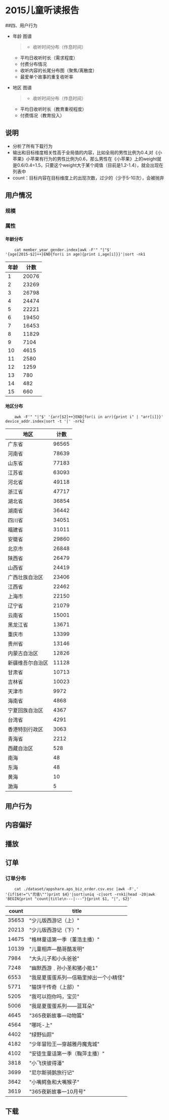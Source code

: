 # 2015儿童听读报告

##四、用户行为
* 年龄 图谱
    >* 收听时间分布（作息时间）
    * 平均日收听时长（需求程度）
    * 付费分布情况
    * 收听内容的长尾分布图（聚焦/离散度）
    * 最爱单个故事的重复收听率

* 地区 图谱
    >* 收听时间分布（作息时间）
    * 平均日收听时长（教育重视程度）
    * 付费情况（教育投入）

## 说明

* 分析了所有下载行为
* 输出和目标维度相关性高于全局值的内容，比如全局的男性比例为0.4,对《小苹果》小苹果有行为的男性比例为0.6，那么男性在《小苹果》上的weight就是0.6/0.4=1.5，只要这个weight大于某个阈值（目前是1.2-1.4），就会出现在列表中
* count：目标内容在目标维度上的出现次数，过少的（少于5-10次），会被抛弃

## 用户情况
### 规模
### 属性
#### 年龄分布

        cat member_year_gender.index|awk -F'" "|"$' '{age[2015-$2]++}END{for(i in age){print i,age[i]}}'|sort -nk1

年龄|计数
---|---
1 | 20076
2 | 23269
3 | 26798
4 | 24474
5 | 22221
6 | 19450
7 | 16453
8 | 11829
9 | 7104
10 | 4615
11 | 2580
12 | 1259
13 | 780
14 | 482
15 | 660

#### 地区分布

        awk -F'" "|"$' '{arr[$2]++}END{for(i in arr){print i" | "arr[i]}}' device_addr.index|sort -t '|' -nrk2

地区|计数
---|---
广东省 | 96565
河南省 | 78639
山东省 | 77183
江苏省 | 63093
河北省 | 49118
浙江省 | 47717
湖北省 | 36854
湖南省 | 36442
四川省 | 34051
福建省 | 31011
安徽省 | 29860
北京市 | 26848
陕西省 | 26479
山西省 | 24419
广西壮族自治区 | 23406
江西省 | 22462
上海市 | 22150
辽宁省 | 21079
云南省 | 15001
黑龙江省 | 13671
重庆市 | 13399
贵州省 | 13146
内蒙古自治区 | 12826
新疆维吾尔自治区 | 11128
甘肃省 | 10713
吉林省 | 10023
天津市 | 9972
海南省 | 4868
宁夏回族自治区 | 4367
台湾省 | 4291
香港特别行政区 | 3063
青海省 | 2212
西藏自治区 | 528
南海 | 48
东海 | 48
黄海 | 10
渤海 | 5

## 用户行为

## 内容偏好

## 播放

## 订单

### 订单分布

        cat ./dataset/appshare.aps_biz_order.csv.esc |awk -F',' '{if($4!="\"充值\"")print $4}'|sort|uniq -c|sort -rnk1|head -20|awk 'BEGIN{print "count|title\n---|---"}{print $1, "|", $2}'

count|title
---|---
35653 | "少儿版西游记（上）"
20213 | "少儿版西游记（下）"
14675 | "格林童话第一季（董浩主播）"
10139 | "儿童相声—酷哥酷发明"
7984 | "大头儿子和小头爸爸"
7248 | "幽默西游﹒孙小圣和猪小能1"
6553 | "我是夏蛋蛋系列—信箱里掉出一个小精怪"
5771 | "猫饼干传奇（上部）"
5205 | "我可以抱你吗，宝贝"
5006 | "我是夏蛋蛋系列——蓝耳朵"
4645 | "365夜新故事—动物篇"
4564 | "哪吒-上"
4402 | "绿野仙踪"
4182 | "少年冒险王—穿越雅丹魔鬼城"
4102 | "安徒生童话第一季（鞠萍主播）"
3818 | "小飞侠彼得潘"
3699 | "尼尔斯骑鹅旅行记"
3642 | "小嘴鳄鱼和大嘴猴子"
3619 | "365夜新故事—10月号"


## 下载
